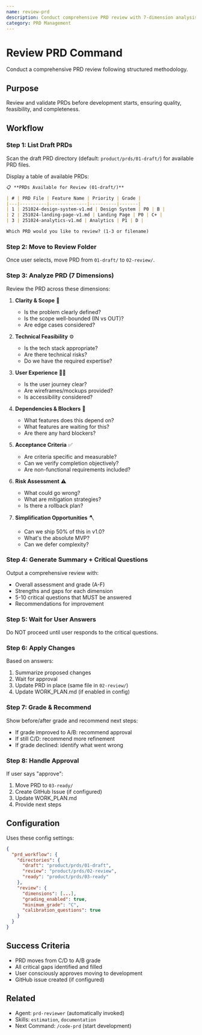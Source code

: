 ```yaml
---
name: review-prd
description: Conduct comprehensive PRD review with 7-dimension analysis
category: PRD Management
---
```


# Review PRD Command

Conduct a comprehensive PRD review following structured methodology.

## Purpose

Review and validate PRDs before development starts, ensuring quality, feasibility, and completeness.

## Workflow

### Step 1: List Draft PRDs

Scan the draft PRD directory (default: `product/prds/01-draft/`) for available PRD files.

Display a table of available PRDs:

```markdown
📋 **PRDs Available for Review (01-draft/)**

| # | PRD File | Feature Name | Priority | Grade |
|---|----------|--------------|----------|-------|
| 1 | 251024-design-system-v1.md | Design System | P0 | B |
| 2 | 251024-landing-page-v1.md | Landing Page | P0 | C+ |
| 3 | 251024-analytics-v1.md | Analytics | P1 | D |

Which PRD would you like to review? (1-3 or filename)
```

### Step 2: Move to Review Folder

Once user selects, move PRD from `01-draft/` to `02-review/`.

### Step 3: Analyze PRD (7 Dimensions)

Review the PRD across these dimensions:

1. **Clarity & Scope** 🎯
   - Is the problem clearly defined?
   - Is the scope well-bounded (IN vs OUT)?
   - Are edge cases considered?

2. **Technical Feasibility** ⚙️
   - Is the tech stack appropriate?
   - Are there technical risks?
   - Do we have the required expertise?

3. **User Experience** 🧑‍💻
   - Is the user journey clear?
   - Are wireframes/mockups provided?
   - Is accessibility considered?

4. **Dependencies & Blockers** 🚧
   - What features does this depend on?
   - What features are waiting for this?
   - Are there any hard blockers?

5. **Acceptance Criteria** ✅
   - Are criteria specific and measurable?
   - Can we verify completion objectively?
   - Are non-functional requirements included?

6. **Risk Assessment** ⚠️
   - What could go wrong?
   - What are mitigation strategies?
   - Is there a rollback plan?

7. **Simplification Opportunities** 🪓
   - Can we ship 50% of this in v1.0?
   - What's the absolute MVP?
   - Can we defer complexity?

### Step 4: Generate Summary + Critical Questions

Output a comprehensive review with:
- Overall assessment and grade (A-F)
- Strengths and gaps for each dimension
- 5-10 critical questions that MUST be answered
- Recommendations for improvement

### Step 5: Wait for User Answers

Do NOT proceed until user responds to the critical questions.

### Step 6: Apply Changes

Based on answers:
1. Summarize proposed changes
2. Wait for approval
3. Update PRD in place (same file in `02-review/`)
4. Update WORK_PLAN.md (if enabled in config)

### Step 7: Grade & Recommend

Show before/after grade and recommend next steps:
- If grade improved to A/B: recommend approval
- If still C/D: recommend more refinement
- If grade declined: identify what went wrong

### Step 8: Handle Approval

If user says "approve":
1. Move PRD to `03-ready/`
2. Create GitHub Issue (if configured)
3. Update WORK_PLAN.md
4. Provide next steps

## Configuration

Uses these config settings:
```json
{
  "prd_workflow": {
    "directories": {
      "draft": "product/prds/01-draft",
      "review": "product/prds/02-review",
      "ready": "product/prds/03-ready"
    },
    "review": {
      "dimensions": [...],
      "grading_enabled": true,
      "minimum_grade": "C",
      "calibration_questions": true
    }
  }
}
```

## Success Criteria

- PRD moves from C/D to A/B grade
- All critical gaps identified and filled
- User consciously approves moving to development
- GitHub issue created (if configured)

## Related

- Agent: `prd-reviewer` (automatically invoked)
- Skills: `estimation`, `documentation`
- Next Command: `/code-prd` (start development)
